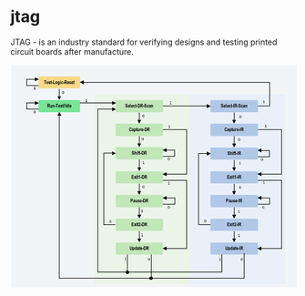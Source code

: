 # jtag
JTAG - is an industry standard for verifying designs and testing printed circuit boards after manufacture.

![TAP State Machine](https://github.com/mrscaletto/jtag/blob/main/jtag-part-ii-the-test-access-port-state-machine-.png)
